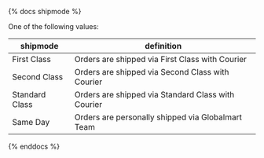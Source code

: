 {% docs shipmode %}

One of the following values:

| shipmode       | definition                                         |
| -------------- | -------------------------------------------------- |
| First Class    | Orders are shipped via First Class with Courier    |
| Second Class   | Orders are shipped via Second Class with Courier   |
| Standard Class | Orders are shipped via Standard Class with Courier |
| Same Day       | Orders are personally shipped via Globalmart Team  |

{% enddocs %}
